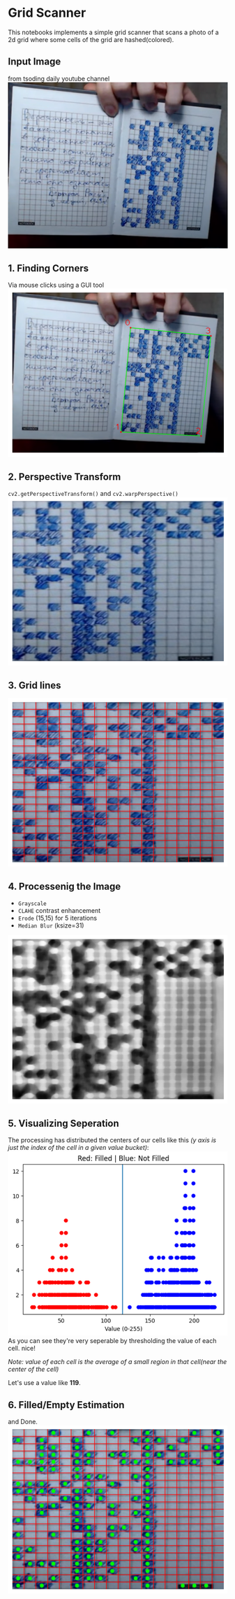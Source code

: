 # Grid Scanner
This notebooks implements a simple grid scanner that scans a photo of a 2d grid where some cells of the grid are hashed(colored).

## Input Image
from tsoding daily youtube channel
![grid.png](grid.png)

## 1. Finding Corners
Via mouse clicks using a GUI tool
![corners.png](corners.png)

## 2. Perspective Transform
`cv2.getPerspectiveTransform()` and `cv2.warpPerspective()`
![perspective.png](perspective.png)

## 3. Grid lines
![gridlines.png](gridlines.png)

## 4. Processenig the Image
- `Grayscale`
- `CLAHE` contrast enhancement
- `Erode` (15,15) for 5 iterations
- `Median Blur` (ksize=31)

![processed.png](processed.png)

## 5. Visualizing Seperation
The processing has distributed the centers of our cells like this *(y axis is just the index of the cell in a given value bucket)*:
![hist.png](hist.png)
As you can see they're very seperable by thresholding the value of each cell. nice!

*Note: value of each cell is the average of a small region in that cell(near the center of the cell)*

Let's use a value like **119**.

## 6. Filled/Empty Estimation
and Done.
![estimation.png](estimation.png)


